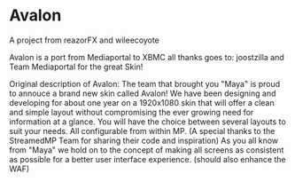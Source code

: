 Avalon
======

A project from reazorFX and wileecoyote

Avalon is a port from Mediaportal to XBMC all thanks goes to:
joostzilla and Team Mediaportal for the great Skin!


Original description of Avalon:
The team that brought you "Maya" is proud to annouce a brand new skin called Avalon!
We have been designing and developing for about one year on a 1920x1080 skin that will offer a clean
and simple layout without compromising the ever growing need for information at a glance.
You will have the choice between several layouts to suit your needs. All configurable from within MP.
(A special thanks to the StreamedMP Team for sharing their code and inspiration)
As you all know from "Maya" we hold on to the concept of making all screens as consistent as possible
for a better user interface experience. (should also enhance the WAF)
